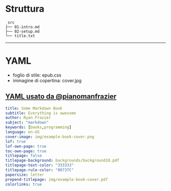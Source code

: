 # Struttura

```
 src
├── 01-intro.md
├── 02-setup.md
└── title.txt
```

---

# YAML

* foglio di stile: epub.css 
* immagine di copertina: cover.jpg 


## [YAML usato da @pianomanfrazier](https://gitlab.com/pianomanfrazier/pandoc-markdown-book)

```YAML
title: Some Markdown Book
subtitle: Everything is awesome 
author: Ryan Frazier
subject: "markdown"
keywords: [books,programming]
language: en-US
cover-image: img/example-book-cover.png
lof: true
lof-own-page: true
toc-own-page: true
titlepage: false
titlepage-background: backgrounds/background10.pdf
titlepage-text-color: "333333"
titlepage-rule-color: "00737C"
papersize: letter
prepend-titlepage: img/example-book-cover.pdf
colorlinks: true
```
